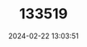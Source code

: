 ---
title: "133519"
category: "Mycetophyllia danaana"
draft: false
date: 2024-02-22 13:03:51
languages:
  French: ["Corail Cactus à Crêtes Basses"]
  Spanish; Castilian: ["Micetocoral de Poca Cresta"]
  English: ["Lowridge Cactus Coral"]
---